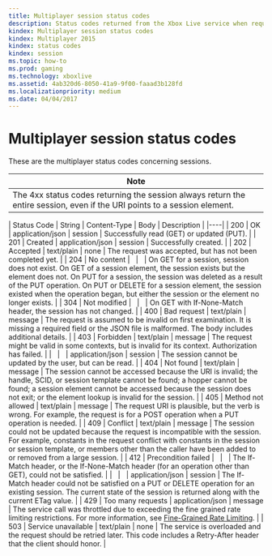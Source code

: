 ```yaml
---
title: Multiplayer session status codes
description: Status codes returned from the Xbox Live service when requesting a multiplayer session.
kindex: Multiplayer session status codes
kindex: Multiplayer 2015
kindex: status codes
kindex: session
ms.topic: how-to
ms.prod: gaming
ms.technology: xboxlive
ms.assetid: 4ab320d6-8050-41a9-9f00-faaad3b128fd
ms.localizationpriority: medium
ms.date: 04/04/2017
---
```


# Multiplayer session status codes

These are the multiplayer status codes concerning sessions.

| Note                                                                                                         |
|---------------------------------------------------------------------------------------------------------------------------|
| The 4xx status codes returning the session always return the entire session, even if the URI points to a session element. |


| Status Code | String              | Content-Type     | Body    | Description |
|----|
| 200         | OK                  | application/json | session | Successfully read (GET) or updated (PUT).                                                                                                                                                                                                                                                                                                             |
| 201         | Created             | application/json | session | Successfully created.                                                                                                                                                                                                                                                                                                                                 |
| 202         | Accepted            | text/plain       | none    | The request was accepted, but has not been completed yet.                                                                                                                                                                                                                                                                                             |
| 204         | No content          |                  |         | On GET for a session, session does not exist. On GET of a session element, the session exists but the element does not. On PUT for a session, the session was deleted as a result of the PUT operation. On PUT or DELETE for a session element, the session existed when the operation began, but either the session or the element no longer exists. |
| 304         | Not modified        |                  |         | On GET with If-None-Match header, the session has not changed.                                                                                                                                                                                                                                                                                        |
| 400         | Bad request         | text/plain       | message | The request is assumed to be invalid on first examination. It is missing a required field or the JSON file is malformed. The body includes additional details.                                                                                                                                                                                        |
| 403         | Forbidden           | text/plain       | message | The request might be valid in some contexts, but is invalid for its context. Authorization has failed.                                                                                                                                                                                                                                                |
|             |                     | application/json | session | The session cannot be updated by the user, but can be read.                                                                                                                                                                                                                                                                                           |
| 404         | Not found           | text/plain       | message | The session cannot be accessed because the URI is invalid; the handle, SCID, or session template cannot be found; a hopper cannot be found; a session element cannot be accessed because the session does not exit; or the element lookup is invalid for the session.                                                                                 |
| 405         | Method not allowed  | text/plain       | message | The request URI is plausible, but the verb is wrong. For example, the request is for a POST operation when a PUT operation is needed.                                                                                                                                                                                                                 |
| 409         | Conflict            | text/plain       | message | The session could not be updated because the request is incompatible with the session. For example, constants in the request conflict with constants in the session or session template, or members other than the caller have been added to or removed from a large session.                                                                         |
| 412         | Precondition failed |                  |         | The If-Match header, or the If-None-Match header (for an operation other than GET), could not be satisfied.                                                                                                                                                                                                                                           |
|             |                     | application/json | session | The If-Match header could not be satisfied on a PUT or DELETE operation for an existing session. The current state of the session is returned along with the current ETag value.                                                                                                                                                                      |
| 429 | Too many requests | application/json | message | The service call was throttled due to exceeding the fine grained rate limiting restrictions. For more information, see [Fine-Grained Rate Limiting](../../../../test-release/services-tools/best-practices/live-fine-grained-rate-limiting.md). |
| 503         | Service unavailable | text/plain       | none    | The service is overloaded and the request should be retried later. This code includes a Retry-After header that the client should honor.                                                                                                                                                                                                              |
